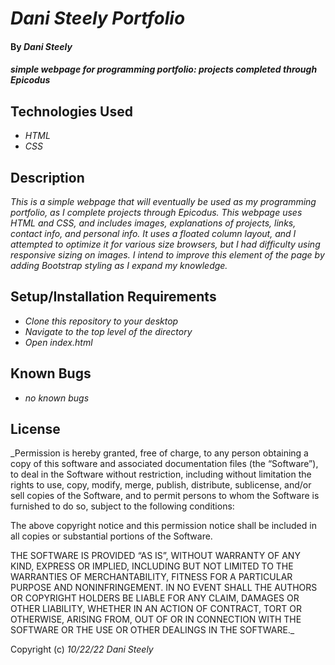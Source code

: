 # _Dani Steely Portfolio_

#### By _**Dani Steely**_

#### _simple webpage for programming portfolio: projects completed through Epicodus_

## Technologies Used

* _HTML_
* _CSS_

## Description

_This is a simple webpage that will eventually be used as my programming portfolio, as I complete projects through Epicodus. This webpage uses HTML and CSS, and includes images, explanations of projects, links, contact info, and personal info. It uses a floated column layout, and I attempted to optimize it for various size browsers, but I had difficulty using responsive sizing on images. I intend to improve this element of the page by adding Bootstrap styling as I expand my knowledge._

## Setup/Installation Requirements

* _Clone this repository to your desktop_
* _Navigate to the top level of the directory_
* _Open index.html_

## Known Bugs

* _no known bugs_

## License

_Permission is hereby granted, free of charge, to any person obtaining a copy of this software and associated documentation files (the “Software”), to deal in the Software without restriction, including without limitation the rights to use, copy, modify, merge, publish, distribute, sublicense, and/or sell copies of the Software, and to permit persons to whom the Software is furnished to do so, subject to the following conditions:

The above copyright notice and this permission notice shall be included in all copies or substantial portions of the Software.

THE SOFTWARE IS PROVIDED “AS IS”, WITHOUT WARRANTY OF ANY KIND, EXPRESS OR IMPLIED, INCLUDING BUT NOT LIMITED TO THE WARRANTIES OF MERCHANTABILITY, FITNESS FOR A PARTICULAR PURPOSE AND NONINFRINGEMENT. IN NO EVENT SHALL THE AUTHORS OR COPYRIGHT HOLDERS BE LIABLE FOR ANY CLAIM, DAMAGES OR OTHER LIABILITY, WHETHER IN AN ACTION OF CONTRACT, TORT OR OTHERWISE, ARISING FROM, OUT OF OR IN CONNECTION WITH THE SOFTWARE OR THE USE OR OTHER DEALINGS IN THE SOFTWARE._

Copyright (c) _10/22/22_ _Dani Steely_